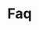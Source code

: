 <!-- Space: HomeAutomation -->
<!-- Parent: Project -->
<!-- Title: Faq -->

<!-- Label: Faq -->
<!-- Include: docs/disclaimer.md -->
<!-- Include: ac:toc -->

# Faq
